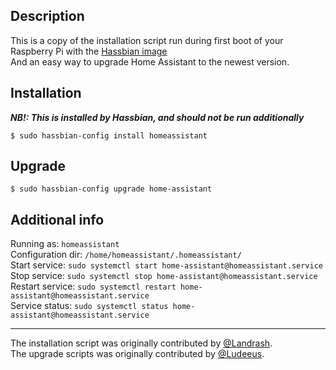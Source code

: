 ## Description
This is a copy of the installation script run during first boot of your Raspberry Pi with the [Hassbian image](https://github.com/home-assistant/pi-gen/releases/latest)  
And an easy way to upgrade Home Assistant to the newest version.

## Installation
_**NB!: This is installed by Hassbian, and should not be run additionally**_
```
$ sudo hassbian-config install homeassistant
```

## Upgrade
```
$ sudo hassbian-config upgrade home-assistant
```

## Additional info
Running as: `homeassistant`  
Configuration dir: `/home/homeassistant/.homeassistant/`  
Start service: `sudo systemctl start home-assistant@homeassistant.service`  
Stop service: `sudo systemctl stop home-assistant@homeassistant.service`  
Restart service: `sudo systemctl restart home-assistant@homeassistant.service`  
Service status: `sudo systemctl status home-assistant@homeassistant.service`

***
The installation script was originally contributed by [@Landrash](https://github.com/landrash).  
The upgrade scripts was originally contributed by [@Ludeeus](https://github.com/ludeeus).
